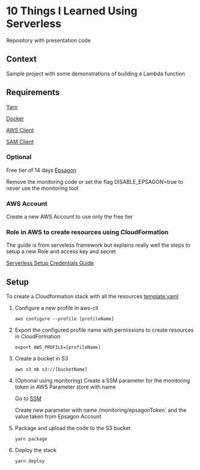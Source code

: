 # 10 Things I Learned Using Serverless

Repository with presentation code

## Context ##

Sample project with some demonstrations of building a Lambda function

## Requirements ##

[Yarn](https://classic.yarnpkg.com/en/docs/install/)

[Docker](https://docs.docker.com/get-docker/)

[AWS Client](https://docs.aws.amazon.com/cli/latest/userguide/install-cliv2.html)

[SAM Client](https://docs.aws.amazon.com/serverless-application-model/latest/developerguide/serverless-sam-cli-install.html)

### Optional ###

Free tier of 14 days [Epsagon](https://app.epsagon.com/)

Remove the monitoring code or set the flag DISABLE_EPSAGON=true to never use the monitoring tool

### AWS Account ###

Create a new AWS Account to use only the free tier

### Role in AWS to create resources using CloudFormation ###

The guide is from serveless framework but explains really well the steps to setup a new Role and access key and secret

[Serverless Setup Credentials Guide](https://www.serverless.com/framework/docs/providers/aws/guide/credentials/)

## Setup ##

To create a Cloudformation stack with all the resources [template.yaml](demo/template.yaml)

1. Configure a new profile in aws-cli

    ```aws configure --profile [profileName]```

2. Export the configured profile name with permissions to create resources in CloudFormation

    ```export AWS_PROFILE=[profileName]```

3. Create a bucket in S3

    ```aws s3 mb s3://[bucketName]```

4. (Optional using monitoring) Create a SSM parameter for the monitoring token in AWS Parameter store with name

    Go to [SSM](https://docs.aws.amazon.com/systems-manager/latest/userguide/systems-manager-parameter-store.html)
    
    Create new parameter with name /monitoring/epsagonToken` and the value taken from Epsagon Account

5. Package and upload the code to the S3 bucket

    ```yarn package```

6. Deploy the stack

    ```yarn deploy```

